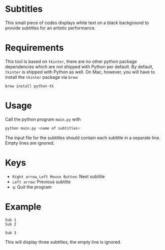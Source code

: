 # Subtitles

This small piece of codes displays white text on a black background to provide subtitles for an artistic performance.

# Requirements

This tool is based on `tkinter`, there are no other python package dependencies which are not shipped with Python per default.
By default, `tkinter` is shipped with Python as well.
On Mac, however, you will have to install the `tkinter` package via `brew`:
```
brew install python-tk
```

# Usage
Call the python program `main.py` with 
```python
python main.py <name of subtitles>
```

The input file for the subtitles should contain each subtitle in a separate line.
Empty lines are ignored.

# Keys
- `Right arrow`, `Left Mouse Button`: Next subtitle
- `Left arrow`: Previous subtitle
- `q`: Quit the program

# Example

```
Sub 1
Sub 2

Sub 3
```

This will display three subtitles, the empty line is ignored.
